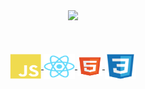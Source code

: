 
  <div align="center">
  <a href="https://github.com/yagocode">
  <img height="120em" width="auto" src="https://github-readme-stats.vercel.app/api/top-langs/?username=yagocode&layout=compact&langs_count=7&theme=dark"/>
</div>
  <br><br><br>
  <div align="center">
  <img align="center" alt="yago-Js" height="40" width="50" src="https://raw.githubusercontent.com/devicons/devicon/master/icons/javascript/javascript-plain.svg">
  <img align="center" alt="yago-React" height="40" width="50" src="https://raw.githubusercontent.com/devicons/devicon/master/icons/react/react-original.svg">
  <img align="center" alt="yago-HTML" height="30" width="40" src="https://raw.githubusercontent.com/devicons/devicon/master/icons/html5/html5-original.svg">
  <img align="center" alt="yago-CSS" height="40" width="50" src="https://raw.githubusercontent.com/devicons/devicon/master/icons/css3/css3-original.svg">
 </div>


 
 
 
